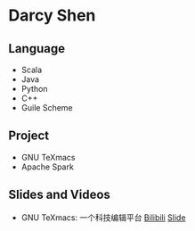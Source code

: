 # Darcy Shen
## Language
+ Scala
+ Java
+ Python
+ C++
+ Guile Scheme

## Project
+ GNU TeXmacs
+ Apache Spark

## Slides and Videos
+ GNU TeXmacs: 一个科技编辑平台 [Bilibili](https://www.bilibili.com/video/BV19741167ik) [Slide](https://www.slidestalk.com/u282/GNUTeXmacsSFD2019)

